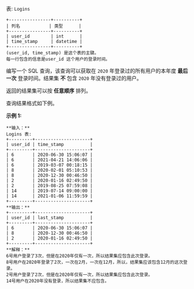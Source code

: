 表: `Logins`

    
    
    +----------------+----------+
    | 列名           | 类型      |
    +----------------+----------+
    | user_id        | int      |
    | time_stamp     | datetime |
    +----------------+----------+
    (user_id, time_stamp) 是这个表的主键。
    每一行包含的信息是user_id 这个用户的登录时间。
    



编写一个 SQL 查询，该查询可以获取在 `2020` 年登录过的所有用户的本年度 **最后一次** 登录时间。结果集 **不** 包含 `2020`
年没有登录过的用户。

返回的结果集可以按 **任意顺序** 排列。

查询结果格式如下例。



**示例 1:**

    
    
    **输入：**
    Logins 表:
    +---------+---------------------+
    | user_id | time_stamp          |
    +---------+---------------------+
    | 6       | 2020-06-30 15:06:07 |
    | 6       | 2021-04-21 14:06:06 |
    | 6       | 2019-03-07 00:18:15 |
    | 8       | 2020-02-01 05:10:53 |
    | 8       | 2020-12-30 00:46:50 |
    | 2       | 2020-01-16 02:49:50 |
    | 2       | 2019-08-25 07:59:08 |
    | 14      | 2019-07-14 09:00:00 |
    | 14      | 2021-01-06 11:59:59 |
    +---------+---------------------+
    **输出：**
    +---------+---------------------+
    | user_id | last_stamp          |
    +---------+---------------------+
    | 6       | 2020-06-30 15:06:07 |
    | 8       | 2020-12-30 00:46:50 |
    | 2       | 2020-01-16 02:49:50 |
    +---------+---------------------+
    **解释：**
    6号用户登录了3次，但是在2020年仅有一次，所以结果集应包含此次登录。
    8号用户在2020年登录了2次，一次在2月，一次在12月，所以，结果集应该包含12月的这次登录。
    2号用户登录了2次，但是在2020年仅有一次，所以结果集应包含此次登录。
    14号用户在2020年没有登录，所以结果集不应包含。

